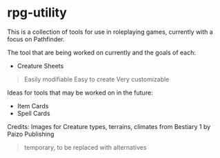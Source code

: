 # rpg-utility
This is a collection of tools for use in roleplaying games, currently with a focus on Pathfinder.

The tool that are being worked on currently and the goals of each:
- Creature Sheets
 > Easily modifiable
 > Easy to create
 > Very customizable

Ideas for tools that may be worked on in the future:
- Item Cards
- Spell Cards
 
 Credits:
 Images for Creature types, terrains, climates from Bestiary 1 by Paizo Publishing
  > temporary, to be replaced with alternatives
